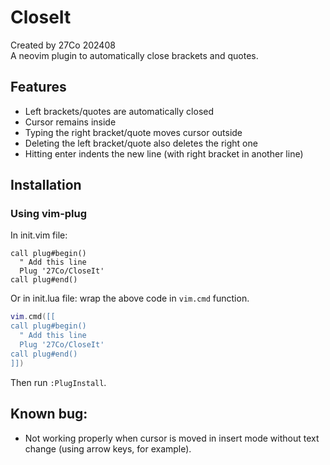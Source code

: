 # CloseIt

Created by 27Co 202408  
A neovim plugin to automatically close brackets and quotes.

## Features

- Left brackets/quotes are automatically closed
- Cursor remains inside
- Typing the right bracket/quote moves cursor outside
- Deleting the left bracket/quote also deletes the right one
- Hitting enter indents the new line (with right bracket in another line)

## Installation

### Using vim-plug

In init.vim file:

```vim
call plug#begin()
  " Add this line
  Plug '27Co/CloseIt'
call plug#end()
```

Or in init.lua file: wrap the above code in `vim.cmd` function.

```lua
vim.cmd([[
call plug#begin()
  " Add this line
  Plug '27Co/CloseIt'
call plug#end()
]])
```

Then run `:PlugInstall`.

## Known bug:

- Not working properly when cursor is moved in insert mode without text change (using arrow keys, for example).
